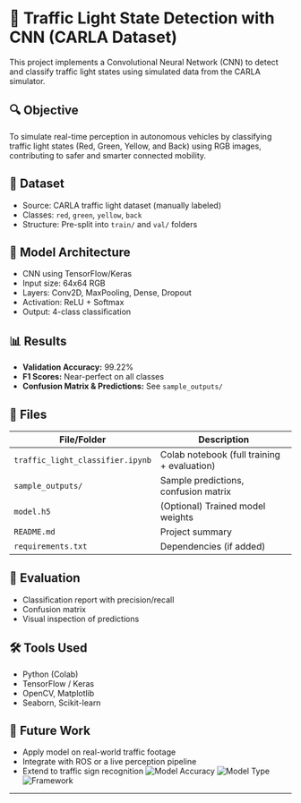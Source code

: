 # 🚦 Traffic Light State Detection with CNN (CARLA Dataset)

This project implements a Convolutional Neural Network (CNN) to detect and classify traffic light states using simulated data from the CARLA simulator.

## 🔍 Objective
To simulate real-time perception in autonomous vehicles by classifying traffic light states (Red, Green, Yellow, and Back) using RGB images, contributing to safer and smarter connected mobility.

## 📂 Dataset
- Source: CARLA traffic light dataset (manually labeled)
- Classes: `red`, `green`, `yellow`, `back`
- Structure: Pre-split into `train/` and `val/` folders

## 🧠 Model Architecture
- CNN using TensorFlow/Keras
- Input size: 64x64 RGB
- Layers: Conv2D, MaxPooling, Dense, Dropout
- Activation: ReLU + Softmax
- Output: 4-class classification

## 📊 Results
- **Validation Accuracy:** 99.22%
- **F1 Scores:** Near-perfect on all classes
- **Confusion Matrix & Predictions:** See `sample_outputs/`

## 📁 Files
| File/Folder | Description |
|-------------|-------------|
| `traffic_light_classifier.ipynb` | Colab notebook (full training + evaluation) |
| `sample_outputs/` | Sample predictions, confusion matrix |
| `model.h5` | (Optional) Trained model weights |
| `README.md` | Project summary |
| `requirements.txt` | Dependencies (if added) |

## 🧪 Evaluation
- Classification report with precision/recall
- Confusion matrix
- Visual inspection of predictions

## 🛠️ Tools Used
- Python (Colab)
- TensorFlow / Keras
- OpenCV, Matplotlib
- Seaborn, Scikit-learn

## 🚀 Future Work
- Apply model on real-world traffic footage
- Integrate with ROS or a live perception pipeline
- Extend to traffic sign recognition
![Model Accuracy](https://img.shields.io/badge/accuracy-99.22%25-brightgreen)
![Model Type](https://img.shields.io/badge/model-CNN-blue)
![Framework](https://img.shields.io/badge/framework-TensorFlow-orange)

---



